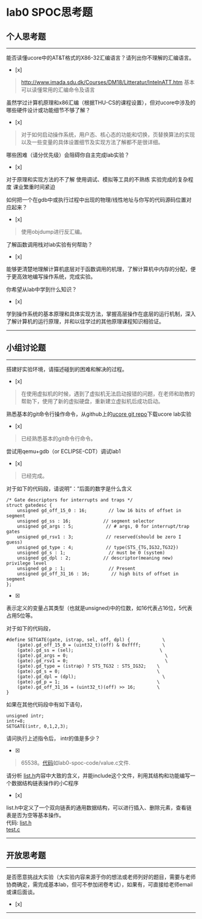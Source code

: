 # lab0 SPOC思考题

## 个人思考题

---

能否读懂ucore中的AT&T格式的X86-32汇编语言？请列出你不理解的汇编语言。
- [x]  

>  http://www.imada.sdu.dk/Courses/DM18/Litteratur/IntelnATT.htm
基本可以读懂常用的汇编命令及语言

虽然学过计算机原理和x86汇编（根据THU-CS的课程设置），但对ucore中涉及的哪些硬件设计或功能细节不够了解？
- [x]  

> 对于如何启动操作系统，用户态、核心态的功能和切换，页替换算法的实现以及一些变量的具体设置细节及实现方法了解都不是很详细。  


哪些困难（请分优先级）会阻碍你自主完成lab实验？
- [x]  

>   
对于原理和实现方法的不了解
使用调试、模拟等工具的不熟练
实验完成的复杂程度
课业繁重时间紧迫

如何把一个在gdb中或执行过程中出现的物理/线性地址与你写的代码源码位置对应起来？
- [x]  

>  使用objdump进行反汇编。 

了解函数调用栈对lab实验有何帮助？
- [x]  

>  
能够更清楚地理解计算机底层对于函数调用的机理，了解计算机中内存的分配，便于更高效地编写操作系统，完成实验。

你希望从lab中学到什么知识？
- [x]  

>  
学到操作系统的基本原理和具体实现方法，掌握高层操作在底层的运行机制，深入了解计算机的运行原理，并和以往学过的其他原理课程知识相验证。

---

## 小组讨论题

---

搭建好实验环境，请描述碰到的困难和解决的过程。
- [x]  

> 在使用虚拟机的时候，遇到了虚拟机无法启动报错的问题，在老师和助教的帮助下，使用了新的虚拟硬盘，重新建立虚拟机后成功启动。

熟悉基本的git命令行操作命令，从github上的[ucore git repo](http://www.github.com/chyyuu/ucore_lab)下载ucore lab实验
- [x] 

> 已经熟悉基本的git命令行命令。

尝试用qemu+gdb（or ECLIPSE-CDT）调试lab1
- [x] 

> 已经完成。

对于如下的代码段，请说明”：“后面的数字是什么含义
```
/* Gate descriptors for interrupts and traps */
struct gatedesc {
    unsigned gd_off_15_0 : 16;        // low 16 bits of offset in segment
    unsigned gd_ss : 16;            // segment selector
    unsigned gd_args : 5;            // # args, 0 for interrupt/trap gates
    unsigned gd_rsv1 : 3;            // reserved(should be zero I guess)
    unsigned gd_type : 4;            // type(STS_{TG,IG32,TG32})
    unsigned gd_s : 1;                // must be 0 (system)
    unsigned gd_dpl : 2;            // descriptor(meaning new) privilege level
    unsigned gd_p : 1;                // Present
    unsigned gd_off_31_16 : 16;        // high bits of offset in segment
};
```

- [x]  

> 
表示定义的变量占其类型（也就是unsigned)中的位数，如16代表占16位，5代表占用5位等。

对于如下的代码段，
```
#define SETGATE(gate, istrap, sel, off, dpl) {            \
    (gate).gd_off_15_0 = (uint32_t)(off) & 0xffff;        \
    (gate).gd_ss = (sel);                                \
    (gate).gd_args = 0;                                    \
    (gate).gd_rsv1 = 0;                                    \
    (gate).gd_type = (istrap) ? STS_TG32 : STS_IG32;    \
    (gate).gd_s = 0;                                    \
    (gate).gd_dpl = (dpl);                                \
    (gate).gd_p = 1;                                    \
    (gate).gd_off_31_16 = (uint32_t)(off) >> 16;        \
}
```

如果在其他代码段中有如下语句，
```
unsigned intr;
intr=8;
SETGATE(intr, 0,1,2,3);
```
请问执行上述指令后， intr的值是多少？

- [x]  

> 65538。[代码](https://github.com/swnhieian/os_exercises/tree/master/all/lab0-spoc-code/value.c "value.c")如lab0-spoc-code/value.c文件.

请分析 [list.h](https://github.com/chyyuu/ucore_lab/blob/master/labcodes/lab2/libs/list.h)内容中大致的含义，并能include这个文件，利用其结构和功能编写一个数据结构链表操作的小C程序
- [x]  

> 
list.h中定义了一个双向链表的通用数据结构，可以进行插入、删除元素，查看链表是否为空等基本操作。<br/>
代码:
[list.h](https://github.com/swnhieian/os_exercises/tree/master/all/lab0-spoc-code/list.h "list.h")  
[test.c](https://github.com/swnhieian/os_exercises/tree/master/all/lab0-spoc-code/test.c "test.c")

---

## 开放思考题

---

是否愿意挑战大实验（大实验内容来源于你的想法或老师列好的题目，需要与老师协商确定，需完成基本lab，但可不参加闭卷考试），如果有，可直接给老师email或课后面谈。
- [x]  

>  

---
